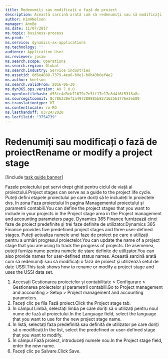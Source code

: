 ```yaml
---
title: Redenumiți sau modificați o fază de proiect
description: Această sarcină arată cum să redenumiți sau să modificați o fază de proiect.
author: KimANelson
manager: AnnBe
ms.date: 11/07/2017
ms.topic: business-process
ms.prod: ''
ms.service: dynamics-ax-applications
ms.technology: ''
audience: Application User
ms.reviewer: josaw
ms.search.scope: Operations
ms.search.region: Global
ms.search.industry: Service industries
ms.assetid: 0d6e4888-7379-4ea6-b0e1-b8b43b0ef4e2
ms.author: knelson
ms.search.validFrom: 2016-06-30
ms.dyn365.ops.version: AX 7.0.0
ms.openlocfilehash: d53fc4d3eb71679c7e5ff17e17e8d4f6f5318a8c
ms.sourcegitcommit: 8c786230ef2a497280885b827162561776e2eb00
ms.translationtype: HT
ms.contentlocale: ro-RO
ms.lasthandoff: 03/24/2020
ms.locfileid: "3754739"
---
```

# <a name="rename-or-modify-a-project-stage"></a><span data-ttu-id="0d1ae-103">Redenumiți sau modificați o fază de proiect</span><span class="sxs-lookup"><span data-stu-id="0d1ae-103">Rename or modify a project stage</span></span>

[!include [task guide banner](../../includes/task-guide-banner.md)]

<span data-ttu-id="0d1ae-104">Fazele proiectului pot servi drept ghid pentru ciclul de viață al proiectului.</span><span class="sxs-lookup"><span data-stu-id="0d1ae-104">Project stages can serve as a guide to the project life cycle.</span></span> <span data-ttu-id="0d1ae-105">Puteți defini etapele proiectului pe care doriți să le includeți în proiectele dvs. în zona Faza proiectului în pagina Managementul proiectului și parametrii contabili.</span><span class="sxs-lookup"><span data-stu-id="0d1ae-105">You can define the project stages that you want to include in your projects in the Project stage area in the Project management and accounting parameters page.</span></span> <span data-ttu-id="0d1ae-106">Dynamics 365 Finance furnizează cinci faze de proiect predefinite și trei faze definite de utilizator.</span><span class="sxs-lookup"><span data-stu-id="0d1ae-106">Dynamics 365 Finance provides five predefined project stages and three user-defined stages.</span></span> <span data-ttu-id="0d1ae-107">Puteți actualiza numele unei faze de proiect pe care o utilizați pentru a urmări progresul proiectelor.</span><span class="sxs-lookup"><span data-stu-id="0d1ae-107">You can update the name of a project stage that you are using to track the progress of projects.</span></span> <span data-ttu-id="0d1ae-108">De asemenea, puteți furniza nume pentru numele de stare definite de utilizator.</span><span class="sxs-lookup"><span data-stu-id="0d1ae-108">You can also provide names for user-defined status names.</span></span> <span data-ttu-id="0d1ae-109">Această sarcină arată cum să redenumiți sau să modificați o fază de proiect și utilizează setul de date USSI.</span><span class="sxs-lookup"><span data-stu-id="0d1ae-109">This task shows how to rename or modify a project stage and uses the USSI data set.</span></span>

1. <span data-ttu-id="0d1ae-110">Accesați Gestionarea proiectelor și contabilitate > Configurare > Gestionarea proiectelor și parametrii contabili.</span><span class="sxs-lookup"><span data-stu-id="0d1ae-110">Go to Project management and accounting > Setup > Project management and accounting parameters.</span></span>
2. <span data-ttu-id="0d1ae-111">Faceți clic pe fila Fază proiect.</span><span class="sxs-lookup"><span data-stu-id="0d1ae-111">Click the Project stage tab.</span></span>
3. <span data-ttu-id="0d1ae-112">În câmpul Limbă, selectați limba pe care doriți să o utilizați pentru noul nume de fază al proiectului.</span><span class="sxs-lookup"><span data-stu-id="0d1ae-112">In the Language field, select the language that you want to use for the new project stage name.</span></span>
4. <span data-ttu-id="0d1ae-113">În listă, selectați faza predefinită sau definită de utilizator pe care doriți să o modificați.</span><span class="sxs-lookup"><span data-stu-id="0d1ae-113">In the list, select the predefined or user-defined stage that you want to modify.</span></span> 
5. <span data-ttu-id="0d1ae-114">În câmpul Fază proiect, introduceți numele nou.</span><span class="sxs-lookup"><span data-stu-id="0d1ae-114">In the Project stage field, enter the new name.</span></span>
6. <span data-ttu-id="0d1ae-115">Faceţi clic pe Salvare.</span><span class="sxs-lookup"><span data-stu-id="0d1ae-115">Click Save.</span></span>
